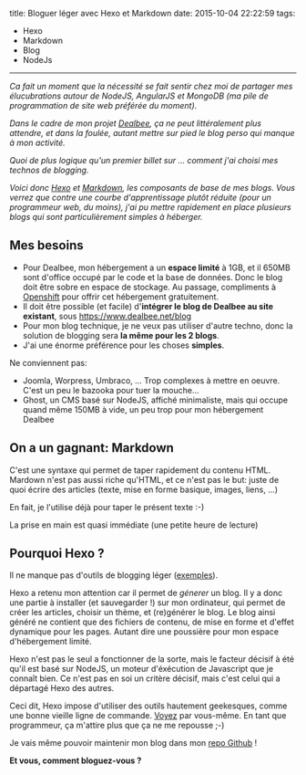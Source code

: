 title: Bloguer léger avec Hexo et Markdown
date: 2015-10-04 22:22:59
tags: 
- Hexo
- Markdown
- Blog
- NodeJs
---
*Ca fait un moment que la nécessité se fait sentir chez moi de partager mes élucubrations autour de NodeJS, AngularJS et MongoDB (ma pile de programmation de site web préférée du moment).*

*Dans le cadre de mon projet [Dealbee](https://www.dealbee.net "Dealbee, les deals faciles"), ça ne peut littéralement plus attendre, et dans la foulée, autant mettre sur pied le blog perso qui manque à mon activité.*

*Quoi de plus logique qu'un premier billet sur ... comment j'ai choisi mes technos de blogging.*

*Voici donc [Hexo](https://hexo.io) et [Markdown](https://daringfireball.net/projects/markdown/), les composants de base de mes blogs. Vous verrez que contre une courbe d'apprentissage plutôt réduite (pour un programmeur web, du moins), j'ai pu mettre rapidement en place plusieurs blogs qui sont particulièrement simples à héberger.*

Mes besoins
-----------

+ Pour Dealbee, mon hébergement a un **espace limité** à 1GB, et il 650MB sont d'office occupé par le code et la base de données. Donc le blog doit être sobre en espace de stockage. Au passage, compliments à [Openshift](https://openshift.redhat.com/ "Openshift: Hébergement NodeJS et autres techno Open Source") pour offrir cet hébergement gratuitement.
+ Il doit être possible (et facile) d'**intégrer le blog de Dealbee au site existant**, sous https://www.dealbee.net/blog
+ Pour mon blog technique, je ne veux pas utiliser d'autre techno, donc la solution de blogging sera **la même pour les 2 blogs**.
+ J'ai une énorme préférence pour les choses **simples**.

Ne conviennent pas:

+ Joomla, Worpress, Umbraco, ... Trop complexes à mettre en oeuvre. C'est un peu le bazooka pour tuer la mouche...
+ Ghost, un CMS basé sur NodeJS, affiché minimaliste, mais qui occupe quand même 150MB à vide, un peu trop pour mon hébergement Dealbee

On a un gagnant: Markdown
-------------------------

C'est une syntaxe qui permet de taper rapidement du contenu HTML.
Mardown n'est pas aussi riche qu'HTML, et ce n'est pas le but: juste de quoi écrire des articles (texte, mise en forme basique, images, liens, ...)

En fait, je l'utilise déjà pour taper le présent texte :-)

La prise en main est quasi immédiate (une petite heure de lecture)

Pourquoi Hexo ?
---------------

Il ne manque pas d'outils de blogging léger ([exemples](http://mashable.com/2014/05/09/16-minimalist-blogging-platforms/)).

Hexo a retenu mon attention car il permet de *génerer* un blog. Il y a donc une partie à installer (et sauvegarder !) sur mon ordinateur, qui permet de créer les articles, choisir un thème, et (re)générer le blog.
Le blog ainsi généré ne contient que des fichiers de contenu, de mise en forme et d'effet dynamique pour les pages. Autant dire une poussière pour mon espace d'hébergement limité.

Hexo n'est pas le seul a fonctionner de la sorte, mais le facteur décisif à été qu'il est basé sur NodeJS, un moteur d'éxécution de Javascript que je connaît bien. Ce n'est pas en soi un critère décisif, mais c'est celui qui a départagé Hexo des autres.

Ceci dit, Hexo impose d'utiliser des outils hautement geekesques, comme une bonne vieille ligne de commande. [Voyez](http://jr0cket.co.uk/developer-guides/hexo-workflow.png "Utiliser Hexo") par vous-même. En tant que programmeur, ça m'attire plus que ça ne me repousse ;-)

Je vais même pouvoir maintenir mon blog dans mon [repo Github](https://github.com/blarsy/blog-personal) !

**Et vous, comment bloguez-vous ?**